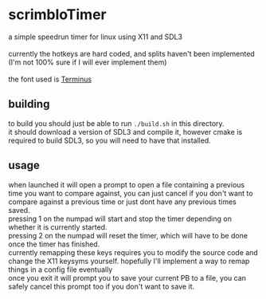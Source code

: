 # scrimbloTimer
a simple speedrun timer for linux using X11 and SDL3<br>
<br>
currently the hotkeys are hard coded, and splits haven't been implemented (I'm not 100% sure if I will ever implement them)<br>
<br>
the font used is [Terminus](https://terminus-font.sourceforge.net/)

## building
to build you should just be able to run `./build.sh` in this directory.<br>
it should download a version of SDL3 and compile it, however cmake is required to build SDL3, so you will need to have that installed.<br>

## usage
when launched it will open a prompt to open a file containing a previous time you want to compare against, you can just cancel if you don't want to compare against a previous time or just dont have any previous times saved.<br>
pressing 1 on the numpad will start and stop the timer depending on whether it is currently started.<br>
pressing 2 on the numpad will reset the timer, which will have to be done once the timer has finished.<br>
currently remapping these keys requires you to modify the source code and change the X11 keysyms yourself. hopefully I'll implement a way to remap things in a config file eventually<br>
once you exit it will prompt you to save your current PB to a file, you can safely cancel this prompt too if you don't want to save it.<br>

